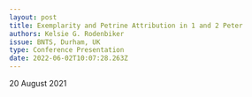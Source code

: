 ```yaml
---
layout: post
title: Exemplarity and Petrine Attribution in 1 and 2 Peter
authors: Kelsie G. Rodenbiker
issue: BNTS, Durham, UK
type: Conference Presentation
date: 2022-06-02T10:07:28.263Z
---
```

20 August 2021